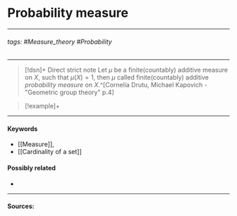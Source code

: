 # Probability measure
***
###### tags: #Measure_theory #Probability
***
>[!dsn]+ Direct strict note
>Let $\mu$ be a finite(countably) additive measure on $X$, such that $\mu(X)=1$, then $\mu$ called finite(countably) additive *probability measure* on $X$.^[Cornelia Drutu, Michael Kapovich - "Geometric group theory" p.4]

>[!example]+ 
>
***
#### Keywords
- [[Measure]],
- [[Cardinality of a set]]
#### Possibly related
- 
***
#### Sources: